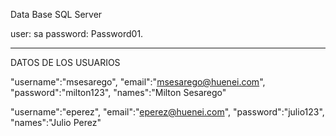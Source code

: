 Data Base SQL Server

user: sa
password: Password01.


------------------------
DATOS DE LOS USUARIOS

"username":"msesarego",
"email":"msesarego@huenei.com",
"password":"milton123",
"names":"Milton Sesarego"

"username":"eperez",
"email":"eperez@huenei.com",
"password":"julio123",
"names":"Julio Perez"